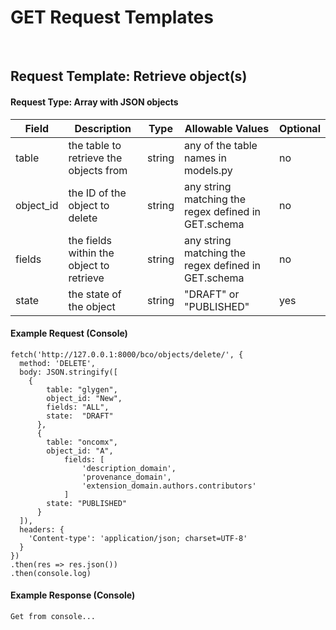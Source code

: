 # GET Request Templates

<br/>

## Request Template:  Retrieve object(s)

#### Request Type:  Array with JSON objects

Field | Description | Type | Allowable Values | Optional
------------ | ------------ | ------------ | ------------- | -------------
table | the table to retrieve the objects from | string | any of the table names in models.py | no
object_id | the ID of the object to delete | string | any string matching the regex defined in GET.schema | no
fields | the fields within the object to retrieve | string | any string matching the regex defined in GET.schema | no
state | the state of the object | string | "DRAFT" or "PUBLISHED"| yes

#### Example Request (Console)

```
fetch('http://127.0.0.1:8000/bco/objects/delete/', {
  method: 'DELETE',
  body: JSON.stringify([
    {
	    table: "glygen",
	    object_id: "New",
	    fields: "ALL",
	    state:  "DRAFT"
	  },
	  {
	    table: "oncomx",
	    object_id: "A",
            fields: [
                'description_domain',
                'provenance_domain',
                'extension_domain.authors.contributors'
            ]
	    state: "PUBLISHED"
	  }
  ]),
  headers: {
    'Content-type': 'application/json; charset=UTF-8'
  }
})
.then(res => res.json())
.then(console.log)
```

#### Example Response (Console)

```
Get from console...
```
